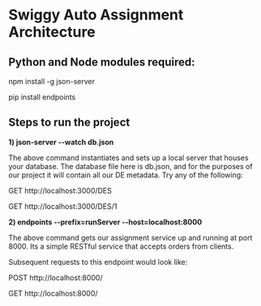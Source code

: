# Swiggy Auto Assignment Architecture

## Python and Node modules required:

npm install -g json-server

pip install endpoints

## Steps to run the project
**1) json-server --watch db.json**

The above command instantiates and sets up a local server that houses your database. The database file here is db.json, and for the purposes of our project it will contain all our DE metadata. Try any of the following:
  
  GET http://localhost:3000/DES
  
  GET http://localhost:3000/DES/1

**2) endpoints --prefix=runServer --host=localhost:8000**

The above command gets our assignment service up and running at port 8000. Its a simple RESTful service that accepts orders from clients.

Subsequent requests to this endpoint would look like:
  
  POST http://localhost:8000/
  
  GET http://localhost:8000/
